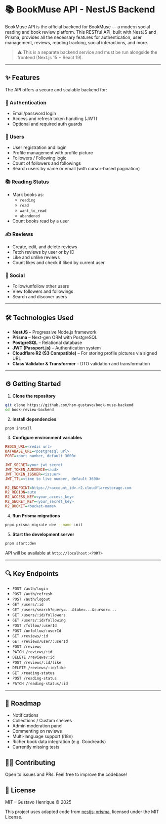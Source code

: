 # 📚 BookMuse API - NestJS Backend

BookMuse API is the official backend for BookMuse — a modern social reading and book review platform. This RESTful API, built with NestJS and Prisma, provides all the necessary features for authentication, user management, reviews, reading tracking, social interactions, and more.

> ⚠️ This is a separate backend service and must be run alongside the frontend (Next.js 15 + React 19).

---

## ✨ Features

The API offers a secure and scalable backend for:

### 🔐 Authentication

- Email/password login
- Access and refresh token handling (JWT)
- Optional and required auth guards

### 👤 Users

- User registration and login
- Profile management with profile picture
- Followers / Following logic
- Count of followers and followings
- Search users by name or email (with cursor-based pagination)

### 📚 Reading Status

- Mark books as:
  - `reading`
  - `read`
  - `want_to_read`
  - `abandoned`
- Count books read by a user

### ✍️ Reviews

- Create, edit, and delete reviews
- Fetch reviews by user or by ID
- Like and unlike reviews
- Count likes and check if liked by current user

### 🤝 Social

- Follow/unfollow other users
- View followers and followings
- Search and discover users

---

## 🛠️ Technologies Used

- **NestJS** – Progressive Node.js framework
- **Prisma** – Next-gen ORM with PostgreSQL
- **PostgreSQL** – Relational database
- **JWT (Passport.js)** – Authentication system
- **Cloudflare R2 (S3 Compatible)** – For storing profile pictures via signed URL
- **Class Validator & Transformer** – DTO validation and transformation

---

## ⚙️ Getting Started

1. **Clone the repository**

```bash
git clone https://github.com/hsm-gustavo/book-muse-backend
cd book-review-backend
```

2. **Install dependencies**

```bash
pnpm install
```

3. **Configure environment variables**

```ini
REDIS_URL=<redis url>
DATABASE_URL=<postgresql url>
PORT=<port number, default 3000>

JWT_SECRET=your jwt secret
JWT_TOKEN_AUDIENCE=<aud>
JWT_TOKEN_ISSUER=<issuer>
JWT_TTL=<time to live number, default 3600>

R2_ENDPOINT=https://<account_id>.r2.cloudflarestorage.com
R2_REGION=auto
R2_ACCESS_KEY=<your_access_key>
R2_SECRET_KEY=<your_secret_key>
R2_BUCKET=<bucket-name>
```

4. **Run Prisma migrations**

```bash
pnpx prisma migrate dev --name init
```

5. **Start the development server**

```bash
pnpm start:dev
```

API will be available at `http://localhost:<PORT>`

---

## 🔍 Key Endpoints

- `POST /auth/login`
- `POST /auth/refresh`
- `POST /auth/logout`
- `GET /users/:id`
- `GET /users/search?query=...&take=...&cursor=...`
- `GET /users/:id/followers`
- `GET /users/:id/following`
- `POST /follow/:userId`
- `POST /unfollow/:userId`
- `GET /reviews/:id`
- `GET /reviews/user/:userId`
- `POST /reviews`
- `PATCH /reviews/:id`
- `DELETE /reviews/:id`
- `POST /reviews/:id/like`
- `DELETE /reviews/:id/like`
- `GET /reading-status`
- `POST /reading-status`
- `PATCH /reading-status/:id`

---

## 🚀 Roadmap

- Notifications
- Collections / Custom shelves
- Admin moderation panel
- Commenting on reviews
- Multi-language support (i18n)
- Richer book data integration (e.g. Goodreads)
- Currently missing tests

## 🧑‍💻 Contributing

Open to issues and PRs. Feel free to improve the codebase!

## 📄 License

MIT – Gustavo Henrique © 2025

This project uses adapted code from [nestjs-prisma](https://github.com/notiz-dev/nestjs-prisma), licensed under the MIT License.
